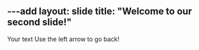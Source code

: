 ---add 
layout: slide
title: "Welcome to our second slide!"
---
Your text
Use the left arrow to go back!
